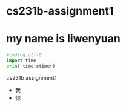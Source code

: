 # cs231b-assignment1
# my name is liwenyuan
```python
#coding:utf-8
import time 
print time.ctime()
```
cs231b assignment1
+ 我
+ 你 
